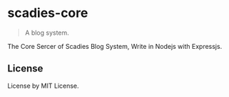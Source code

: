 # scadies-core

> A blog system.

The Core Sercer of Scadies Blog System, Write in Nodejs with Expressjs.

## License

License by MIT License.
